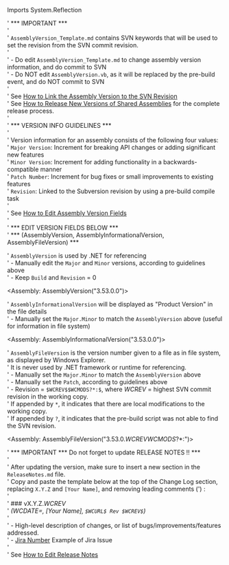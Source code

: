 Imports System.Reflection

' *** IMPORTANT ***  
'  
' `AssemblyVersion_Template.md` contains SVN keywords that will be used to set the revision from the SVN commit revision.  
'  
' - Do edit `AssemblyVersion_Template.md` to change assembly version information, and do commit to SVN  
' - Do NOT edit `AssemblyVersion.vb`, as it will be replaced by the pre-build event, and do NOT commit to SVN  
'  
' See [How to Link the Assembly Version to the SVN Revision](http://fractal.li.lumentuminc.net/tutorials/articles/Release_LinkingAssemblyVersionToSvn.html)  
' See [How to Release New Versions of Shared Assemblies](http://fractal.li.lumentuminc.net/tutorials/articles/ReleaseProcess.html) for the complete release process.    
'  
' *** VERSION INFO GUIDELINES ***  
'  
' Version information for an assembly consists of the following four values:  
'   `Major Version`:  Increment for breaking API changes or adding significant new features  
'   `Minor Version`:  Increment for adding functionality in a backwards-compatible manner  
'   `Patch Number`:   Increment for bug fixes or small improvements to existing features  
'   `Revision`:       Linked to the Subversion revision by using a pre-build compile task  
'  
' See [How to Edit Assembly Version Fields](http://fractal.li.lumentuminc.net/tutorials/articles/Release_EditingAssemblyVersionFields.html)  
'   
' *** EDIT VERSION FIELDS BELOW ***  
' *** (AssemblyVersion, AssemblyInformationalVersion, AssemblyFileVersion) ***  
  
' `AssemblyVersion` is used by .NET for referencing  
' - Manually edit the `Major` and `Minor` versions, according to guidelines above  
' - Keep `Build` and `Revision` = 0   

<Assembly: AssemblyVersion("3.53.0.0")>  
  
' `AssemblyInformationalVersion` will be displayed as "Product Version" in the file details   
' - Manually set the `Major.Minor` to match the `AssemblyVersion` above (useful for information in file system)  

<Assembly: AssemblyInformationalVersion("3.53.0.0")>  
  
' `AssemblyFileVersion` is the version number given to a file as in file system, as displayed by Windows Explorer.   
' It is never used by .NET framework or runtime for referencing.  
' - Manually set the `Major.Minor` to match the `AssemblyVersion` above  
' - Manually set the `Patch`, according to guidelines above  
' - Revision = `$WCREV$$WCMODS?*:$`, where $WCREV$ = highest SVN commit revision in the working copy.   
'   If appended by `*`, it indicates that there are local modifications to the working copy.  
'   If appended by `?`, it indicates that the pre-build script was not able to find the SVN revision.

<Assembly: AssemblyFileVersion("3.53.0.$WCREV$$WCMODS?*:$")>  
  
' *** IMPORTANT *** Do not forget to update RELEASE NOTES !! ***  
'  
' After updating the version, make sure to insert a new section in the `ReleaseNotes.md` file.   
' Copy and paste the template below at the top of the Change Log section, replacing `X.Y.Z` and `[Your Name]`, and removing leading comments (') :  
'  
' ### vX.Y.Z.$WCREV$  
' *($WCDATE=%Y-%m-%d$, [Your Name], `$WCURL$ Rev $WCREV$`)*  
'  
' - High-level description of changes, or list of bugs/improvements/features addressed.  
' - [Jira Number](https://jira.lumentum.com/browse/Jira-Number) Example of Jira Issue  
'  
' See [How to Edit Release Notes](http://fractal.li.lumentuminc.net/tutorials/articles/ReleaseNotesGuidelines.html) 
